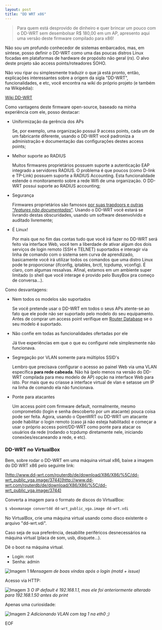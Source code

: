 ```yaml
---
layout: post
title: "DD WRT x86"
---
```


> Para quem está desprovido de dinheiro e quer brincar um pouco com o DD-WRT sem desembolsar R$ 180,00 em um AP, apresento aqui uma versão deste firmware compilado para x86!

Não sou um profundo conhecedor de sistemas embarcados, mas, em síntese, posso definir o DD-WRT como uma das poucas distros Linux focadas em plataformas de hardware de propósito não geral (*rs*). O alvo deste projeto são access points/roteadores SOHO.

Não vou ripar ou simplesmente traduzir o que já está pronto, então, explicações interessantes sobre a origem da sigla "DD-WRT", funcionalidades, e etc, você encontra na wiki do próprio projeto (e também na Wikipédia):

[Wiki DD-WRT](http://www.dd-wrt.com/wiki/index.php/What_is_DD-WRT%3F)

Como vantagens deste firmware open-source, baseado na minha experiência com ele, posso destacar:

* Uniformização da gerência dos APs

   Se, por exemplo, uma organização possui 9 access points, cada um de um fabricante diferente, usando o DD-WRT você padroniza a administração e documentação das configurações destes access points;

* Melhor suporte ao RADIUS

   Muitos firmwares proprietários possuem suporte a autenticação EAP integrado a servidores RADIUS. O problema é que poucos (como D-link e TP-Link) possuem suporte a RADIUS Accounting. Esta funcionalidade estende o monitoramento sobre a rede Wifi de uma organização. O DD-WRT possui suporte ao RADIUS accounting;

* Segurança

   Firmwares proprietários são famosos [por suas trapdoors e outras "*features não documentadas*"](http://routerpwn.com/TP-LINK/). Usando o DD-WRT você estará se livrando destas obscuridades, usando um software desenvolvido e auditado livremente;
 
* É Linux!

   Por mais que no fim das contas tudo que você irá fazer no DD-WRT será feito via interface Web, você tem a liberdade de ativar algum dos dois serviços de login remoto (SSH e TELNET) suportados e interagir via linha de comando com o sistema sem curva de aprendizado, basicamente você irá utilizar todos os comandos que uma distro Linux pode te proporcionar (ifconfig, iptables, brctl, tcpdump, vconfig). É claro, com algumas ressalvas. Afinal, estamos em um ambiente super limitado (o shell que você interage é provido pelo BusyBox pra começo de conversa...).
 
Como desvantagens:

* Nem todos os modelos são suportados

   Se você pretende usar o DD-WRT em todos o seus APs atente-se ao fato que ele pode não ser suportado pelo modelo do seu equipamento. Antes de comprar um access point verifique em [Router Database](http://dd-wrt.com/site/support/router-database) se o seu modelo é suportado.

* Não confie em todas as funcionalidades ofertadas por ele

   Já tive experiências em que o que eu configurei nele simplesmente não funcionava.

* Segregação por VLAN somente para múltiplos SSID's

   Lembro que precisava configurar o acesso ao painel Web via uma VLAN específica **para rede cabeada**. Não há (pelo menos na versão do DD-WRT compilada para meu modelo de AP) opção na interface Web para isto. Por mais que eu criasse a interface virtual de vlan e setasse um IP na linha de comando ela não funcionava.
   
* Ponte para atacantes

   Um access point com firmware default, normalmente, mesmo comprometido (login e senha descoberto por um atacante) pouca coisa pode ser feita. Agora, usando o OpenWRT ou DD-WRT um atacante pode habilitar o login remoto (caso já não esteja habilitado) e começar a usar o próprio access point/DD-WRT como ponte para atacar os usuários da rede (rodando o tcpdump diretamente nele, iniciando conexões/escaneando a rede, e etc).



### DD-WRT no VirtualBox

Bem, sobre rodar o DD-WRT em uma máquina virtual x86, baixe a imagem do DD WRT x86 pelo seguinte link:

[http://www.dd-wrt.com/routerdb/de/download/X86/X86/%5C/dd-wrt_public_vga.image/3744](http://www.dd-wrt.com/routerdb/de/download/X86/X86/%5C/dd-wrt_public_vga.image/3744)

Converta a imagem para o formato de discos do VirtualBox:

```bash
$ vboxmanage convertdd dd-wrt_public_vga.image dd-wrt.vdi
```

No VirtualBox, crie uma máquina virtual usando como disco existente o arquivo "dd-wrt.vdi".

Caso seja de sua preferência, desabilite periféricos desnecessários na máquina virtual (placa de som, usb, disquete...).

Dê o boot na máquina virtual.

* Login: root
* Senha: admin

![Imagem 1](https://raw.githubusercontent.com/m0blabs/m0blabs.github.io/master/images/2016-12-18/imagem1.png)
*Mensagem de boas vindas após o login (motd + issue)*

Acesso via HTTP:

![Imagem 3](https://raw.githubusercontent.com/m0blabs/m0blabs.github.io/master/images/2016-12-18/imagem3.png)
*O IP default é 192.168.1.1, mas ele foi anteriormente alterado para 192.168.1.50 antes do print*

Apenas uma curiosidade:

![Imagem 2](https://raw.githubusercontent.com/m0blabs/m0blabs.github.io/master/images/2016-12-18/imagem2.png)
*Adicionando VLAN com tag 1 na eth0 ;)*

EOF
